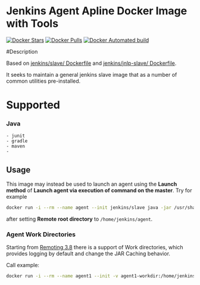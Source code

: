 Jenkins Agent Apline Docker Image with Tools
===

[![Docker Stars](https://img.shields.io/docker/stars/jenkins/jnlp-slave.svg)](https://hub.docker.com/r/pwbsladek/jenkins-alpine-jnlp-slave)
[![Docker Pulls](https://img.shields.io/docker/pulls/jenkins/jnlp-slave.svg)](https://hub.docker.com/r/pwbsladek/jenkins-alpine-jnlp-slave)
[![Docker Automated build](https://img.shields.io/docker/automated/jenkins/jnlp-slave.svg)](https://hub.docker.com/r/pwbsladek/jenkins-alpine-jnlp-slave)

#Description

Based on [jenkins/slave/ Dockerfile](https://hub.docker.com/r/jenkins/slave/dockerfile) and 
[jenkins/jnlp-slave/ Dockerfile](https://hub.docker.com/r/jenkins/jnlp-slave/dockerfile).

It seeks to maintain a general jenkins slave image that as a number of common utilities pre-installed.

# Supported

### Java
    - junit
    - gradle
    - maven
    - 

## Usage

This image may instead be used to launch an agent using the **Launch method** of **Launch agent via execution of command on the master**. Try for example

```sh
docker run -i --rm --name agent --init jenkins/slave java -jar /usr/share/jenkins/slave.jar
```

after setting **Remote root directory** to `/home/jenkins/agent`.

### Agent Work Directories

Starting from [Remoting 3.8](https://github.com/jenkinsci/remoting/blob/master/CHANGELOG.md#38) there is a support of Work directories, 
which provides logging by default and change the JAR Caching behavior.

Call example:

```sh
docker run -i --rm --name agent1 --init -v agent1-workdir:/home/jenkins/agent jenkins/slave java -jar /usr/share/jenkins/slave.jar -workDir /home/jenkins/agent
```